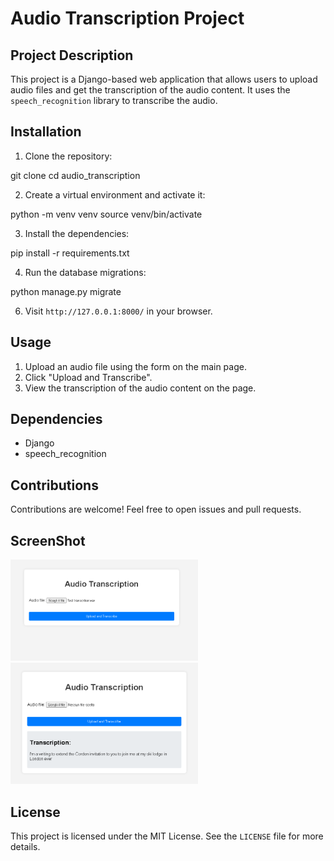 # Audio Transcription Project

## Project Description

This project is a Django-based web application that allows users to upload audio files and get the transcription of the audio content. It uses the `speech_recognition` library to transcribe the audio.

## Installation

1. Clone the repository:

git clone  cd audio_transcription


2. Create a virtual environment and activate it:

python -m venv venv source venv/bin/activate


3. Install the dependencies:
   
pip install -r requirements.txt


4. Run the database migrations:

python manage.py migrate


6. Visit `http://127.0.0.1:8000/` in your browser.

## Usage

1. Upload an audio file using the form on the main page.
2. Click "Upload and Transcribe".
3. View the transcription of the audio content on the page.

## Dependencies

- Django
- speech_recognition

## Contributions

Contributions are welcome! Feel free to open issues and pull requests.

## ScreenShot

<img src="images/S1.PNG" alt="Home Page" width="300"/>
<img src="images/S2.PNG" alt="Home Page" width="300"/>

## License

This project is licensed under the MIT License. See the `LICENSE` file for more details.

   
      
   
